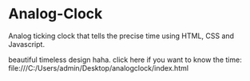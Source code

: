 # Analog-Clock
Analog ticking clock that tells the precise time using HTML, CSS and Javascript. 

beautiful timeless design haha. click here if you want to know the time: file:///C:/Users/admin/Desktop/analogclock/index.html
